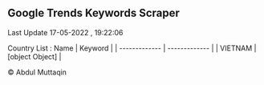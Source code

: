 

## Google Trends Keywords Scraper 
 
Last Update 17-05-2022 , 19:22:06

Country List :
 Name  | Keyword |
| ------------- | ------------- |
| VIETNAM | [object Object] |



© Abdul Muttaqin 
